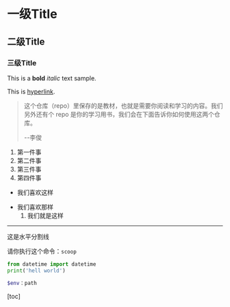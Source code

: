 # 一级Title

## 二级Title

### 三级Title

This is a **bold** *italic* text sample.

This is [hyperlink](https://github.com/neolee/pilot).

> 这个仓库（repo）里保存的是教材，也就是需要你阅读和学习的内容。我们另外还有个 repo 是你的学习用书，我们会在下面告诉你如何使用这两个仓库。
>
> --李俊

1. 第一件事
2. 第二件事
2. 第三件事
2. 第四件事

* 我们喜欢这样
- 我们喜欢那样
    1. 我们就是这样


---
这是水平分割线

请你执行这个命令：`scoop `

```python
from datetime import datetime
print('hell world')
```

```powershell
$env：path
```

[toc]
